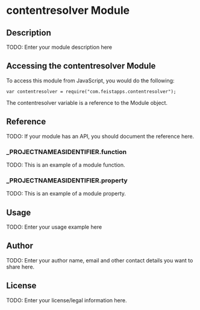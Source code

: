 # contentresolver Module

## Description

TODO: Enter your module description here

## Accessing the contentresolver Module

To access this module from JavaScript, you would do the following:

	var contentresolver = require("com.feistapps.contentresolver");

The contentresolver variable is a reference to the Module object.	

## Reference

TODO: If your module has an API, you should document
the reference here.

### ___PROJECTNAMEASIDENTIFIER__.function

TODO: This is an example of a module function.

### ___PROJECTNAMEASIDENTIFIER__.property

TODO: This is an example of a module property.

## Usage

TODO: Enter your usage example here

## Author

TODO: Enter your author name, email and other contact
details you want to share here. 

## License

TODO: Enter your license/legal information here.
